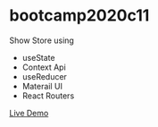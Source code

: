 # bootcamp2020c11

Show Store using
* useState
* Context Api
* useReducer
* Materail UI
* React Routers

[Live Demo](http://hassanalikhan-bc2020c11.surge.sh/)
